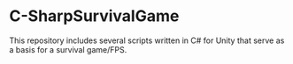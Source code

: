 # C-SharpSurvivalGame
This repository includes several scripts written in C# for Unity that serve as a basis for a survival game/FPS.

